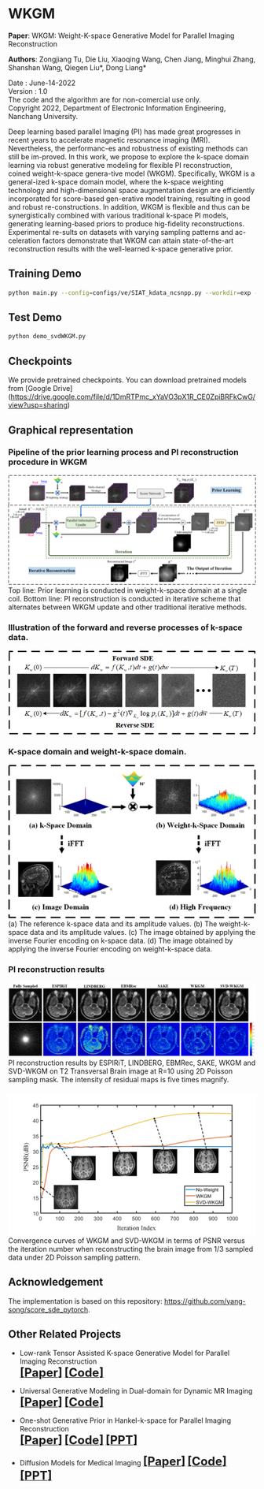 # WKGM
**Paper**: WKGM: Weight-K-space Generative Model for Parallel Imaging Reconstruction

**Authors**: Zongjiang Tu, Die Liu, Xiaoqing Wang, Chen Jiang, Minghui Zhang, Shanshan Wang, Qiegen Liu*, Dong Liang*

Date : June-14-2022  
Version : 1.0  
The code and the algorithm are for non-comercial use only.  
Copyright 2022, Department of Electronic Information Engineering, Nanchang University. 

Deep learning based parallel Imaging (PI) has made great progresses in recent years to accelerate magnetic resonance imaging (MRI). Nevertheless, the performanc-es and robustness of existing methods can still be im-proved. In this work, we propose to explore the k-space domain learning via robust generative modeling for flexible PI reconstruction, coined weight-k-space genera-tive model (WKGM). Specifically, WKGM is a general-ized k-space domain model, where the k-space weighting technology and high-dimensional space augmentation design are efficiently incorporated for score-based gen-erative model training, resulting in good and robust re-constructions. In addition, WKGM is flexible and thus can be synergistically combined with various traditional k-space PI models, generating learning-based priors to produce hig-fidelity reconstructions. Experimental re-sults on datasets with varying sampling patterns and ac-celeration factors demonstrate that WKGM can attain state-of-the-art reconstruction results with the well-learned k-space generative prior.

## Training Demo
```bash
python main.py --config=configs/ve/SIAT_kdata_ncsnpp.py --workdir=exp --mode=train --eval_folder=result
```
## Test Demo
```bash
python demo_svdWKGM.py
```
## Checkpoints
We provide pretrained checkpoints. You can download pretrained models from [Google Drive] (https://drive.google.com/file/d/1DmRTPmc_xYaVO3pX1R_CE0ZpiBRFkCwG/view?usp=sharing)

## Graphical representation
### Pipeline of the prior learning process and PI reconstruction procedure in WKGM
<div align="center"><img src="https://github.com/yqx7150/SVD-WKGM/blob/main/Fig-1.png" >  </div>
Top line: Prior learning is conducted in weight-k-space domain at a single coil. Bottom line: PI reconstruction is conducted in iterative scheme that alternates between WKGM update and other traditional iterative methods.

### Illustration of the forward and reverse processes of k-space data.
<div align="center"><img src="https://github.com/yqx7150/SVD-WKGM/blob/main/Fig-2.png" >  </div>

###  K-space domain and weight-k-space domain.
<div align="center"><img src="https://github.com/yqx7150/SVD-WKGM/blob/main/Fig-3.png" >  </div>
(a) The reference k-space data and its amplitude values. (b) The weight-k-space data and its amplitude values. (c) The image obtained by applying the inverse Fourier
encoding on k-space data. (d) The image obtained by applying the inverse Fourier encoding on weight-k-space data.

### PI reconstruction results
<div align="center"><img src="https://github.com/yqx7150/SVD-WKGM/blob/main/Fig-4.png" >  </div>
PI reconstruction results by ESPIRiT, LINDBERG, EBMRec, SAKE, WKGM and SVD-WKGM on T2 Transversal Brain image at R=10 using 2D Poisson sampling mask. The intensity of residual maps is five times magnify.

### 
<div align="center"><img src="https://github.com/yqx7150/SVD-WKGM/blob/main/Fig-5.png" >  </div>
Convergence curves of WKGM and SVD-WKGM in terms of PSNR versus the iteration number when reconstructing the brain image from 1/3 sampled data under 2D Poisson sampling pattern.

## Acknowledgement
The implementation is based on this repository: https://github.com/yang-song/score_sde_pytorch.

## Other Related Projects    
* Low-rank Tensor Assisted K-space Generative Model for Parallel Imaging Reconstruction  
[<font size=5>**[Paper]**</font>](https://arxiv.org/ftp/arxiv/papers/2212/2212.05503.pdf)  [<font size=5>**[Code]**</font>](https://github.com/yqx7150/LR-KGM)     

* Universal Generative Modeling in Dual-domain for Dynamic MR Imaging  
[<font size=5>**[Paper]**</font>](https://arxiv.org/ftp/arxiv/papers/2212/2212.07599.pdf)  [<font size=5>**[Code]**</font>](https://github.com/yqx7150/DD-UGM) 

* One-shot Generative Prior in Hankel-k-space for Parallel Imaging Reconstruction  
[<font size=5>**[Paper]**</font>](https://arxiv.org/abs/2208.07181)   [<font size=5>**[Code]**</font>](https://github.com/yqx7150/HKGM)   [<font size=5>**[PPT]**</font>](https://github.com/yqx7150/HKGM/tree/main/PPT)

* Diffusion Models for Medical Imaging
[<font size=5>**[Paper]**</font>](https://github.com/yqx7150/Diffusion-Models-for-Medical-Imaging)   [<font size=5>**[Code]**</font>](https://github.com/yqx7150/Diffusion-Models-for-Medical-Imaging)   [<font size=5>**[PPT]**</font>](https://github.com/yqx7150/HKGM/tree/main/PPT)  
   
